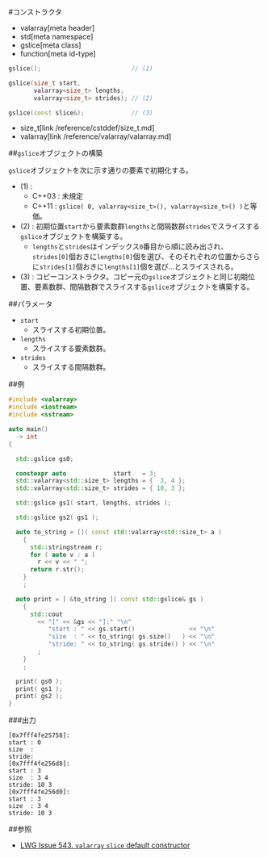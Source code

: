 #コンストラクタ
* valarray[meta header]
* std[meta namespace]
* gslice[meta class]
* function[meta id-type]

```cpp
gslice();                         // (1)

gslice(size_t start,
       valarray<size_t> lengths,
       valarray<size_t> strides); // (2)

gslice(const slice&);             // (3)
```
* size_t[link /reference/cstddef/size_t.md]
* valarray[link /reference/valarray/valarray.md]

##`gslice`オブジェクトの構築

`gslice`オブジェクトを次に示す通りの要素で初期化する。

- (1) :
    - C++03 : 未規定
    - C++11 : `gslice( 0, valarray<size_t>(), valarray<size_t>() )`と等価。
- (2) : 初期位置`start`から要素数群`lengths`と間隔数群`strides`でスライスする`gslice`オブジェクトを構築する。
    - `lengths`と`strides`はインデックス`0`番目から順に読み出され、`strides[0]`個おきに`lengths[0]`個を選び、そのそれぞれの位置からさらに`strides[1]`個おきに`lengths[1]`個を選び…とスライスされる。
- (3) : コピーコンストラクタ。コピー元の`gslice`オブジェクトと同じ初期位置、要素数群、間隔数群でスライスする`gslice`オブジェクトを構築する。


##パラメータ
- `start`
    - スライスする初期位置。
- `lengths`
    - スライスする要素数群。
- `strides`
    - スライスする間隔数群。


##例
```cpp
#include <valarray>
#include <iostream>
#include <sstream>

auto main()
  -> int
{

  std::gslice gs0;

  constexpr auto             start   = 3;
  std::valarray<std::size_t> lengths = {  3, 4 };
  std::valarray<std::size_t> strides = { 10, 3 };

  std::gslice gs1( start, lengths, strides );

  std::gslice gs2( gs1 );

  auto to_string = []( const std::valarray<std::size_t> a )
    {
      std::stringstream r;
      for ( auto v : a )
        r << v << " ";
      return r.str();
    }
    ;

  auto print = [ &to_string ]( const std::gslice& gs )
    {
      std::cout
        << "[" << &gs << "]:" "\n"
           "start : " << gs.start()               << "\n"
           "size  : " << to_string( gs.size()   ) << "\n"
           "stride: " << to_string( gs.stride() ) << "\n"
        ;
    }
    ;

  print( gs0 );
  print( gs1 );
  print( gs2 );
}
```

###出力
```
[0x7fff4fe25758]:
start : 0
size  : 
stride: 
[0x7fff4fe256d8]:
start : 3
size  : 3 4 
stride: 10 3 
[0x7fff4fe256d0]:
start : 3
size  : 3 4 
stride: 10 3 
```


##参照
- [LWG Issue 543. `valarray` `slice` default constructor](http://www.open-std.org/jtc1/sc22/wg21/docs/lwg-defects.html#543)

